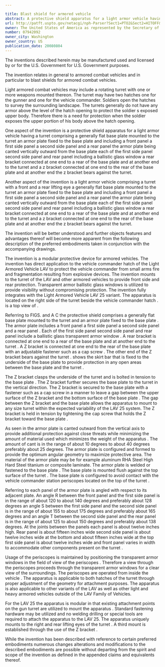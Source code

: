 ```yaml
---

title: Blast shield for armored vehicle
abstract: A protective shield apparatus for a light armor vehicle having a turret includes a generally flat base plate mounted to the turret; an armor plate fixed to the base plate and including a front panel, a first side panel, a second side panel and a rear panel, the armor plate being canted vertically outward from the base plate; each of the first side panel, second side panel and rear panel including a ballistic glass window; a rear bracket connected at one end to a rear of the base plate and at another end to the turret; and a z-bracket connected at one end to the rear of the base plate and at another end the z-bracket bears against the turret.
url: http://patft.uspto.gov/netacgi/nph-Parser?Sect1=PTO2&Sect2=HITOFF&p=1&u=%2Fnetahtml%2FPTO%2Fsearch-adv.htm&r=1&f=G&l=50&d=PALL&S1=07942092&OS=07942092&RS=07942092
owner: The United States of America as represented by the Secretary of the Army
number: 07942092
owner_city: Washington
owner_country: US
publication_date: 20080804
---
```

The inventions described herein may be manufactured used and licensed by or for the U.S. Government for U.S. Government purposes.

The invention relates in general to armored combat vehicles and in particular to blast shields for armored combat vehicles.

Light armored combat vehicles may include a rotating turret with one or more weapons mounted thereon. The turret may have two hatches one for the gunner and one for the vehicle commander. Soldiers open the hatches to survey the surrounding landscape. The turrets generally do not have any armor above the level of the hatch opening to protect the soldier s exposed upper body. Therefore there is a need for protection when the soldier exposes the upper portion of his body above the hatch opening.

One aspect of the invention is a protective shield apparatus for a light armor vehicle having a turret comprising a generally flat base plate mounted to the turret an armor plate fixed to the base plate and including a front panel a first side panel a second side panel and a rear panel the armor plate being canted vertically outward from the base plate each of the first side panel second side panel and rear panel including a ballistic glass window a rear bracket connected at one end to a rear of the base plate and at another end to the turret and a z bracket connected at one end to the rear of the base plate and at another end the z bracket bears against the turret.

Another aspect of the invention is a light armor vehicle comprising a turret with a front and a rear lifting eye a generally flat base plate mounted to the turret an armor plate fixed to the base plate and including a front panel a first side panel a second side panel and a rear panel the armor plate being canted vertically outward from the base plate each of the first side panel second side panel and rear panel including a ballistic glass window a rear bracket connected at one end to a rear of the base plate and at another end to the turret and a z bracket connected at one end to the rear of the base plate and at another end the z bracket bears against the turret.

The invention will be better understood and further objects features and advantages thereof will become more apparent from the following description of the preferred embodiments taken in conjunction with the accompanying drawings.

The invention is a modular protective device for armored vehicles. The invention has direct application to the vehicle commander hatch of the Light Armored Vehicle LAV to protect the vehicle commander from small arms fire and fragmentation resulting from explosive devices. The invention mounts to the turret of the LAV and other armored vehicles to provide front side and rear protection. Transparent armor ballistic glass windows is utilized to provide visibility without compromising protection. The invention fully integrates with the Light Armored Vehicle LAV 25 variant. The apparatus is located on the right side of the turret beside the vehicle commander hatch . is a top view of .

Referring to FIGS. and A C the protective shield comprises a generally flat base plate mounted to the turret and an armor plate fixed to the base plate . The armor plate includes a front panel a first side panel a second side panel and a rear panel . Each of the first side panel second side panel and rear panel include a ballistic glass transparent armor window . A rear bracket is connected at one end to a rear of the base plate and at another end to the turret . A Z bracket is connected at one end to the rear of the base plate with an adjustable fastener such as a cap screw . The other end of the Z bracket bears against the turret . shows the skirt bar that is fixed to the underside of the base plate to provide protection in any open areas between the base plate and the turret .

The Z bracket clasps the underside of the turret and is bolted in tension to the base plate . The Z bracket further secures the base plate to the turret in the vertical direction. The Z bracket is secured to the base plate with a fastener such as a cap screw in a manner to leave a gap between the upper surface of the Z bracket and the bottom surface of the base plate . The gap between the Z bracket and the base plate allows the apparatus to mount to any size turret within the expected variability of the LAV 25 system. The Z bracket is held in tension by tightening the cap screw that holds the Z bracket toward the base plate .

As seen in the armor plate is canted outward from the vertical axis to provide additional protection against close threats while minimizing the amount of material used which minimizes the weight of the apparatus . The amount of cant is in the range of about 10 degrees to about 40 degrees preferably about 25 degrees. The armor plate is configured and formed to provide the optimum angular geometry to maximize protective area. The material of the armor plate may be for example aluminum RHA Steel High Hard Steel titanium or composite laminate. The armor plate is welded or fastened to the base plate . The base plate is mounted flush against the top surface of the turret . The base plate is configured to avoid contact with the vehicle commander station periscopes located on the top of the turret .

Referring to each panel of the armor plate is angled with respect to its adjacent plate. An angle R between the front panel and the first side panel is in the range of about 120 to about 140 degrees and preferably about 128 degrees an angle S between the first side panel and the second side panel is in the range of about 155 to about 175 degrees and preferably about 165 degrees and an angle T between the second side panel and the rear panel is in the range of about 125 to about 150 degrees and preferably about 138 degrees. At the joints between the panels each panel is about twelve inches high. Rear panel is about fifteen inches wide second side panel is about twelve inches wide at the bottom and about fifteen inches wide at the top first side panel is about twelve inches wide and front panel varies in width to accommodate other components present on the turret .

Usage of the periscopes is maintained by positioning the transparent armor windows in the field of view of the periscopes . Therefore a view through the periscopes proceeds through the transparent armor windows for a clear view of the surroundings. The periscopes are operated from inside the vehicle . The apparatus is applicable to both hatches of the turret through proper adjustment of the geometry for attachment purposes. The apparatus is also applicable to other variants of the LAV as well as other light and heavy armored vehicles outside of the LAV Family of Vehicles.

For the LAV 25 the apparatus is modular in that existing attachment points on the gun turret are utilized to mount the apparatus . Standard fastening hardware may be utilized and no welding drilling or special tools are required to attach the apparatus to the LAV 25. The apparatus uniquely mounts to the right and rear lifting eyes of the turret . A third mount is established through the use of the Z bracket .

While the invention has been described with reference to certain preferred embodiments numerous changes alterations and modifications to the described embodiments are possible without departing from the spirit and scope of the invention as defined in the appended claims and equivalents thereof.

